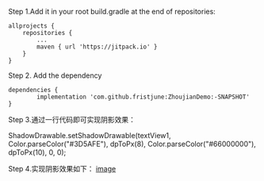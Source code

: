 Step 1.Add it in your root build.gradle at the end of repositories:

	allprojects {
		repositories {
			...
			maven { url 'https://jitpack.io' }
		}
	}
 
 
Step 2. Add the dependency

	dependencies {
	        implementation 'com.github.fristjune:ZhoujianDemo:-SNAPSHOT'
	}
	
Step 3.通过一行代码即可实现阴影效果：

ShadowDrawable.setShadowDrawable(textView1, Color.parseColor("#3D5AFE"), dpToPx(8),
    Color.parseColor("#66000000"), dpToPx(10), 0, 0);
  
  
Step 4.实现阴影效果如下：
[image](https://github.com/fristjune/zhoujian/blob/master/JianDemo/style.png)
